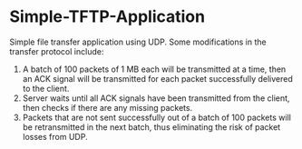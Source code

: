 # Simple-TFTP-Application
Simple file transfer application using UDP. Some modifications in the transfer protocol include:
1. A batch of 100 packets of 1 MB each will be transmitted at a time, then an ACK signal will be transmitted for each packet successfully  delivered to the client.
2. Server waits until all ACK signals have been transmitted from the client, then checks if there are any missing packets.
3. Packets that are not sent successfully out of a batch of 100 packets will be retransmitted in the next batch, thus eliminating the risk of packet losses from UDP.
